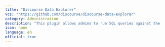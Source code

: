 ```yaml
---
title: "Discourse Data Explorer"
vcs: "https://github.com/discourse/discourse-data-explorer"
category: Administration
description: "This plugin allows admins to run SQL queries against the live Discourse database, including parameterized queries and formatting for several common column types."
icon: none
language: en
official: true
---
```

